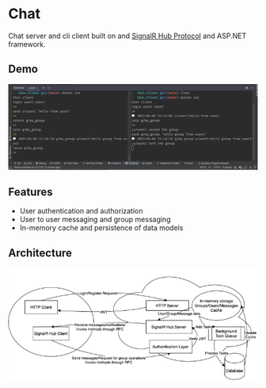 # Chat
Chat server and cli client built on and [SignalR Hub Protocol](https://github.com/dotnet/aspnetcore/blob/main/src/SignalR/docs/specs/HubProtocol.md) and ASP.NET framework.

## Demo
![demo](/static/screenshoot1.png)

## Features
* User authentication and authorization
* User to user messaging and group messaging 
* In-memory cache and persistence of data models  
## Architecture
![arch](/static/arch1.png)